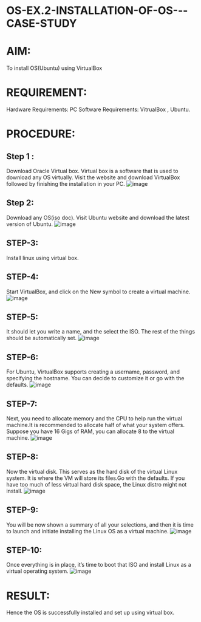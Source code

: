 # OS-EX.2-INSTALLATION-OF-OS---CASE-STUDY

# AIM:
To install OS(Ubuntu) using VirtualBox
# REQUlREMENT:
Hardware Requirements: PC Software Requirements: VitrualBox , Ubuntu.
# PROCEDURE:

## Step 1 :
Download Oracle Virtual box. Virtual box is a software that is used to download any OS virtually. Visit the website and download VirtualBox followed by finishing the installation in your PC.
![image](https://github.com/nivetharajaa/OS-EX.2-INSTALLATION-OF-OS---CASE-STUDY/assets/120543388/2402dfd6-8c18-46e9-99cc-7ba1baaf0b09)

## Step 2:
Download any OS(iso doc). Visit Ubuntu website and download the latest version of Ubuntu.
![image](https://github.com/nivetharajaa/OS-EX.2-INSTALLATION-OF-OS---CASE-STUDY/assets/120543388/8cde36e9-c3e8-406b-b9a1-ebab7d6c21f1)

## STEP-3:
Install linux using virtual box.

## STEP-4:
Start VirtualBox, and click on the New symbol to create a virtual machine.
![image](https://github.com/nivetharajaa/OS-EX.2-INSTALLATION-OF-OS---CASE-STUDY/assets/120543388/6ca5fb28-9d23-4ec7-a7d8-20e25978cd6d)

## STEP-5:
It should let you write a name, and the select the ISO. The rest of the things should be automatically set.
![image](https://github.com/nivetharajaa/OS-EX.2-INSTALLATION-OF-OS---CASE-STUDY/assets/120543388/5b60c612-82ff-41ad-8976-e633815d4576)

## STEP-6:
For Ubuntu, VirtualBox supports creating a username, password, and specifying the hostname. You can decide to customize it or go with the defaults.
![image](https://github.com/nivetharajaa/OS-EX.2-INSTALLATION-OF-OS---CASE-STUDY/assets/120543388/b6d5f342-cad9-4b01-bad9-99d96ac91515)

## STEP-7:
Next, you need to allocate memory and the CPU to help run the virtual machine.It is recommended to allocate half of what your system offers. Suppose you have 16 Gigs of RAM, you can allocate 8 to the virtual machine.
![image](https://github.com/nivetharajaa/OS-EX.2-INSTALLATION-OF-OS---CASE-STUDY/assets/120543388/9056e027-7723-4da6-bd42-13f6319b04f5)

## STEP-8:
Now the virtual disk. This serves as the hard disk of the virtual Linux system. It is where the VM will store its files.Go with the defaults. If you have too much of less virtual hard disk space, the Linux distro might not install.
![image](https://github.com/nivetharajaa/OS-EX.2-INSTALLATION-OF-OS---CASE-STUDY/assets/120543388/9d7c4357-1f2e-4eb3-9575-62e944532c21)

## STEP-9:
You will be now shown a summary of all your selections, and then it is time to launch and initiate installing the Linux OS as a virtual machine.
![image](https://github.com/nivetharajaa/OS-EX.2-INSTALLATION-OF-OS---CASE-STUDY/assets/120543388/6e526fe7-a251-4b52-a342-0f674acfd8c8)

## STEP-10:
Once everything is in place, it’s time to boot that ISO and install Linux as a virtual operating system.
![image](https://github.com/nivetharajaa/OS-EX.2-INSTALLATION-OF-OS---CASE-STUDY/assets/120543388/3d3a650c-d7b7-49be-8c20-a5cb18991139)

# RESULT:
Hence the OS is successfully installed and set up using virtual box.

